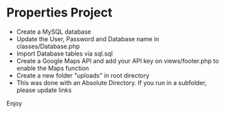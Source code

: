 # Properties Project

- Create a MySQL database
- Update the User, Password and Database name in classes/Database.php
- Import Database tables via sql.sql
- Create a Google Maps API and add your API key on views/footer.php to enable the Maps function
- Create a new folder "uploads" in root directory
- This was done with an Absolute Directory. If you run in a subfolder, please update links

Enjoy

